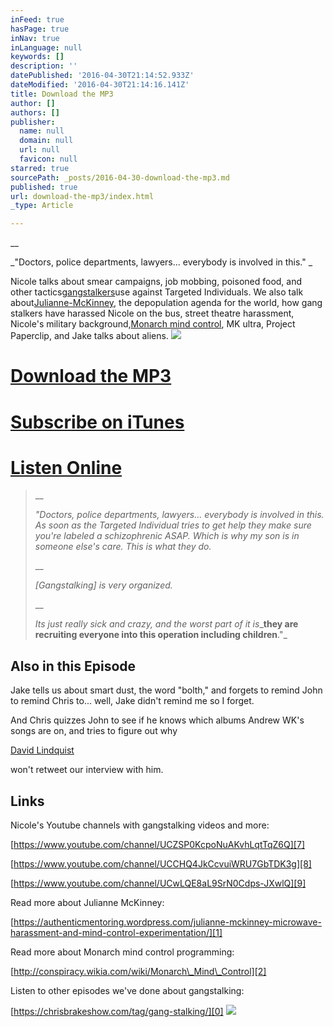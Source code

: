 ```yaml
---
inFeed: true
hasPage: true
inNav: true
inLanguage: null
keywords: []
description: ''
datePublished: '2016-04-30T21:14:52.933Z'
dateModified: '2016-04-30T21:14:16.141Z'
title: Download the MP3
author: []
authors: []
publisher:
  name: null
  domain: null
  url: null
  favicon: null
starred: true
sourcePath: _posts/2016-04-30-download-the-mp3.md
published: true
url: download-the-mp3/index.html
_type: Article

---
```

__

_"Doctors, police departments, lawyers... everybody is involved in this." _

Nicole talks about smear campaigns, job mobbing, poisoned food, and other tactics[gangstalkers][0]use against Targeted Individuals. We also talk about[Julianne-McKinney][1], the depopulation agenda for the world, how gang stalkers have harassed Nicole on the bus, street theatre harassment, Nicole's military background,[Monarch mind control][2], MK ultra, Project Paperclip, and Jake talks about aliens.
![](https://the-grid-user-content.s3-us-west-2.amazonaws.com/bcdc403e-5c08-4100-9dc7-7464646b4e9e.jpg)

# [Download the MP3][3]

# **[Subscribe on iTunes][4]**

# [Listen Online][5]

> __
> 
> _"Doctors, police departments, lawyers... everybody is involved in this. As soon as the Targeted Individual tries to get help they make sure you're labeled a schizophrenic ASAP. Which is why my son is in someone else's care. This is what they do._
> 
> __
> 
> _\[Gangstalking\] is very organized._
> 
> __
> 
> _Its just really sick and crazy, and the worst part of it is__**they are recruiting everyone into this operation including children**."_

## Also in this Episode

Jake tells us about smart dust, the word "bolth," and forgets to remind John to remind Chris to... well, Jake didn't remind me so I forget.

And Chris quizzes John to see if he knows which albums Andrew WK's songs are on, and tries to figure out why

[David Lindquist][6]

won't retweet our interview with him.

## Links

Nicole's Youtube channels with gangstalking videos and more:

[][7]

[https://www.youtube.com/channel/UCZSP0KcpoNuAKvhLqtTqZ6Q][7]

[][8]

[https://www.youtube.com/channel/UCCHQ4JkCcvuiWRU7GbTDK3g][8]

[][9]

[https://www.youtube.com/channel/UCwLQE8aL9SrN0Cdps-JXwlQ][9]

Read more about Julianne McKinney:

[https://authenticmentoring.wordpress.com/julianne-mckinney-microwave-harassment-and-mind-control-experimentation/][1]

Read more about Monarch mind control programming:

[http://conspiracy.wikia.com/wiki/Monarch\_Mind\_Control][2]

Listen to other episodes we've done about gangstalking:

[https://chrisbrakeshow.com/tag/gang-stalking/][0]
![](https://the-grid-user-content.s3-us-west-2.amazonaws.com/0aec864b-bb19-46ea-a39e-f8fa7e92c123.jpg)

[0]: https://chrisbrakeshow.com/tag/gang-stalking/
[1]: https://authenticmentoring.wordpress.com/julianne-mckinney-microwave-harassment-and-mind-control-experimentation/
[2]: http://conspiracy.wikia.com/wiki/Monarch_Mind_Control
[3]: http://chrisbrakeshow.podbean.com/mf/web/t4vnsv/CB137-Nicole-Ganstalking-Targeted-Individual.mp3
[4]: https://itunes.apple.com/us/podcast/chris-brake-show-podcast/id725989655?mt=2&uo=4&at=1l3v33U
[5]: http://chrisbrakeshow.podbean.com/e/nicole-gangstalking-targeted-individual-cb137/
[6]: https://chrisbrakeshow.com/2016/04/10/david-lindquist-indianapolis-star-journalist-on-andrew-wk-and-kimya-dawson-cb136/
[7]: https://www.youtube.com/channel/UCZSP0KcpoNuAKvhLqtTqZ6Q
[8]: https://www.youtube.com/channel/UCCHQ4JkCcvuiWRU7GbTDK3g
[9]: https://www.youtube.com/channel/UCwLQE8aL9SrN0Cdps-JXwlQ